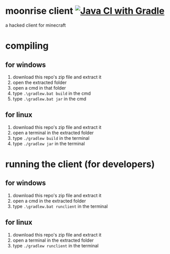 # moonrise client [![Java CI with Gradle](https://github.com/MoonriseDevelopment/MoonRise/actions/workflows/gradle.yml/badge.svg)](https://github.com/MoonriseDevelopment/MoonRise/actions/workflows/gradle.yml)
a hacked client for minecraft

# compiling

## for windows
1. download this repo's zip file and extract it
2. open the extracted folder
3. open a cmd in that folder
4. type ` .\gradlew.bat build ` in the cmd 
5. type ` .\gradlew.bat jar ` in the cmd

## for linux 
1. download this repo's zip file and extract it
2. open a terminal in the extracted folder
3. type ` ./gradlew build ` in the terminal
4. type ` ./gradlew jar ` in the terminal


# running the client (for developers)

## for windows
1. download this repo's zip file and extract it
2. open a cmd in the extracted folder
3. type ` .\gradlew.bat runclient ` in the terminal

## for linux
1. download this repo's zip file and extract it
2. open a terminal in the extracted folder
3. type ` ./gradlew runclient ` in the terminal